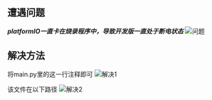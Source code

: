 ## 遭遇问题
​***platformIO一直卡在烧录程序中，导致开发版一直处于断电状态***
![问题](https://cdn.jsdelivr.net/gh/EchoZap/echozap.github.io@main/static/imgs/question.png)


## 解决方法

将main.py里的这一行注释即可
![解决1](https://cdn.jsdelivr.net/gh/EchoZap/echozap.github.io@main/static/imgs/method1.png)


该文件在以下路径
![解决2](https://cdn.jsdelivr.net/gh/EchoZap/echozap.github.io@main/static/imgs/method2.png)
